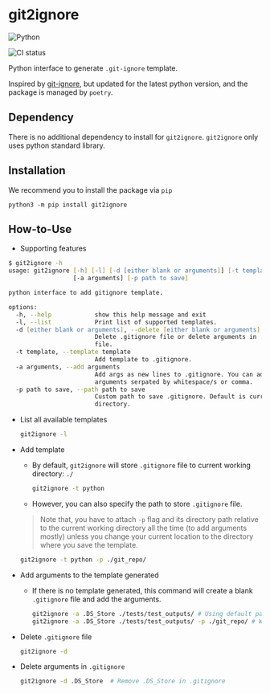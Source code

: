
# git2ignore

![Python](https://img.shields.io/badge/python-3670A0?style=for-the-badge&logo=python&logoColor=ffdd54)

![CI status](https://github.com/kyoungseoun-chung/git2ignore/actions/workflows/git2ignore-action.yml/badge.svg)

Python interface to generate `.git-ignore` template.

Inspired by [git-ignore](https://github.com/qqpann/Git-ignore), but updated for the latest python version, and the package is managed by `poetry`.

## Dependency

There is no additional dependency to install for `git2ignore`. `git2ignore` only uses python standard library.

## Installation

We recommend you to install the package via `pip`

```zhs
python3 -m pip install git2ignore
```

## How-to-Use

- Supporting features

``` zsh
$ git2ignore -h
usage: git2ignore [-h] [-l] [-d [either blank or arguments]] [-t template]
                  [-a arguments] [-p path to save]

python interface to add gitignore template.

options:
  -h, --help            show this help message and exit
  -l, --list            Print list of supported templates.
  -d [either blank or arguments], --delete [either blank or arguments]
                        Delete .gitignore file or delete arguments in .gitignore
                        file.
  -t template, --template template
                        Add template to .gitignore.
  -a arguments, --add arguments
                        Add args as new lines to .gitignore. You can add multiple
                        arguments serpated by whitespace/s or comma.
  -p path to save, --path path to save
                        Custom path to save .gitignore. Default is current working
                        directory.
```

- List all available templates

  ```zsh
  git2ignore -l
  ```

- Add template
  - By default, `git2ignore` will store `.gitignore` file to current working directory: `./`

    ```zsh
    git2ignore -t python
    ```

  - However, you can also specify the path to store `.gitignore` file.

  > Note that, you have to attach `-p` flag and its directory path relative to the current working directory all the time (to add arguments mostly) unless you change your current location to the directory where you save the template.

    ```zsh
    git2ignore -t python -p ./git_repo/
    ```

- Add arguments to the template generated
  - If there is no template generated, this command will create a blank `.gitignore` file and add the arguments.

    ```zsh
    git2ignore -a .DS_Store ./tests/test_outputs/ # Using default path
    git2ignore -a .DS_Store ./tests/test_outputs/ -p ./git_repo/ # With custom path
    ```

- Delete `.gitignore` file

  ```zsh
  git2ignore -d
  ```

- Delete arguments in `.gitignore`

  ```zsh
  git2ignore -d .DS_Store  # Remove .DS_Store in .gitignore
  ```

